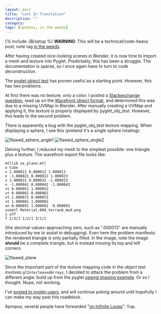 ```yaml
---
layout: post
title: "Lost In Translation"
description: ""
category: 
tags: [updates, in the weeds]
---
```

{% include JB/setup %}
**WARNING**: This will be a technical/code-heavy post; note tag <a
 href="{{ BASE_PATH }}/tags.html#in the weeds-ref">in the weeds</a>.

After having created nice-looking scenes in Blender, it is now time to
import a mesh and texture into Pyglet. Predictably, this has been a
struggle. The documentation is sparse, so I once again have to turn to
code deconstruction. 

The [pyglet object test](https://github.com/greenmoss/pyglet_obj_test/)
has proven useful as a starting point. However, this has two problems.

At first there was no texture, only a color. I posted a [Stackexchange
question](http://gamedev.stackexchange.com/questions/53036/example-of-texture-mapping-in-pyglet),
read up on the [Wavefront object
format](http://en.wikipedia.org/wiki/Wavefront_.obj_file), and
determined this was due to a missing UVMap in Blender.  After manually
creating a UVMap and applying it, the texture is properly displayed by
pyglet_obj_test. However, this leads to the second problem.

There is apparently a bug with the pyglet_obj_test texture mapping. When
displaying a sphere, I see this (pretend it's a single sphere rotating):

<img alt='flawed_sphere_angle1' src='{{ BASE_PATH }}/img/flawed_sphere1.png' />

<img alt='flawed_sphere_angle2' src='{{ BASE_PATH }}/img/flawed_sphere2.png' />

Delving further, I reduced my mesh to the simplest possible: one
triangle plus a texture. The wavefront export file looks like:

    mtllib uv_plane.mtl
    o Cube
    v 1.000011 0.000012 1.000013
    v -1.000021 0.000022 1.000023
    v 1.000031 0.000032 -1.000033
    v -1.000041 0.000042 -1.000043
    vt 0.000051 1.000052
    vt 0.000061 0.000062
    vt 1.000071 0.000072
    vt 1.000081 1.000082
    vn 0.000091 1.000092 -0.000093
    usemtl Material.004_terran6_mod.png
    s off
    f 2/3/1 1/2/1 3/1/1

(the decimal-values-approaching zero, such as ".000013" are manually
introduced by me to assist in debugging). Even here the problem
manifests: the rendered triangle is only partially filled. In the image,
note the image **should** be a complete triangle, but is instead missing
its top and left corners:

<img alt='flawed_plane' src='{{ BASE_PATH }}/img/flawed_plane.png' />
 
Since the important part of the texture mapping code in the object test
involves `glInterleavedArrays`, I decided to attack the problem from a
different angle: build up from the pyglet [opengl imaging
example](http://www.pyglet.org/doc/programming_guide/opengl_imaging.html).
Or so I thought. Nope, not working.

I've [posted to
pyglet-users](https://groups.google.com/forum/?fromgroups=#!topic/pyglet-users/KkKcD-FWiag),
and will continue poking around until hopefully I can make my way past
this roadblock.

Apropos, several people have forwarded "[on Infinite
Loops](http://threepanelsoul.com/2013/04/15/on-infinite-loops/)". Yup.
